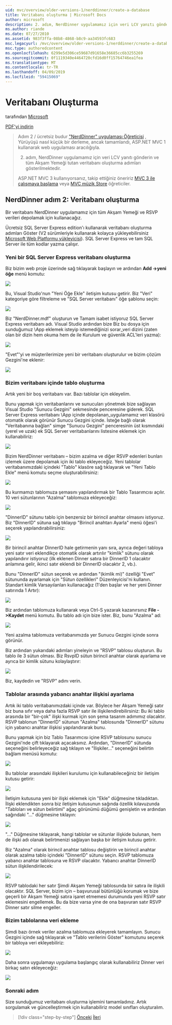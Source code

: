 ```yaml
---
uid: mvc/overview/older-versions-1/nerddinner/create-a-database
title: Veritabanı oluşturma | Microsoft Docs
author: microsoft
description: 2. adım, NerdDinner uygulamamız için veri LCV yanıtı gönderin ve tüm Akşam Yemeği tutan veritabanı oluşturma adımları gösterilmektedir.
ms.author: riande
ms.date: 07/27/2010
ms.assetid: 983f3ffa-08b8-4868-b8c9-aa34593fc683
msc.legacyurl: /mvc/overview/older-versions-1/nerddinner/create-a-database
msc.type: authoredcontent
ms.openlocfilehash: 6299e5d306ce59687d91658e36685cc6b3255269
ms.sourcegitcommit: 0f1119340e4464720cfd16d0ff15764746ea1fea
ms.translationtype: MT
ms.contentlocale: tr-TR
ms.lasthandoff: 04/09/2019
ms.locfileid: "59415069"
---
```

# <a name="create-a-database"></a>Veritabanı Oluşturma

tarafından [Microsoft](https://github.com/microsoft)

[PDF'yi indirin](http://aspnetmvcbook.s3.amazonaws.com/aspnetmvc-nerdinner_v1.pdf)

> Adım 2 / ücretsiz budur ["NerdDinner" uygulaması Öğreticisi](introducing-the-nerddinner-tutorial.md) , Yürüyüşü nasıl küçük bir derleme, ancak tamamlandı, ASP.NET MVC 1 kullanarak web uygulaması aracılığıyla.
> 
> 2. adım, NerdDinner uygulamamız için veri LCV yanıtı gönderin ve tüm Akşam Yemeği tutan veritabanı oluşturma adımları gösterilmektedir.
> 
> ASP.NET MVC 3 kullanıyorsanız, takip ettiğiniz öneririz [MVC 3 ile çalışmaya başlama](../../older-versions/getting-started-with-aspnet-mvc3/cs/intro-to-aspnet-mvc-3.md) veya [MVC müzik Store](../../older-versions/mvc-music-store/mvc-music-store-part-1.md) öğreticiler.


## <a name="nerddinner-step-2-creating-the-database"></a>NerdDinner adım 2: Veritabanı oluşturma

Bir veritabanı NerdDinner uygulamamız için tüm Akşam Yemeği ve RSVP verileri depolamak için kullanacağız.

Ücretsiz SQL Server Express edition'ı kullanarak veritabanı oluşturma adımları Göster (V2 sürümleriyle kullanarak kolayca yükleyebilirsiniz [Microsoft Web Platformu yükleyicisi](https://www.microsoft.com/web/downloads/platform.aspx)). SQL Server Express ve tam SQL Server ile tüm kodlar yazma çalışır.

### <a name="creating-a-new-sql-server-express-database"></a>Yeni bir SQL Server Express veritabanı oluşturma

Biz bizim web proje üzerinde sağ tıklayarak başlayın ve ardından **Add -&gt;yeni öğe** menü komutu:

![](create-a-database/_static/image1.png)

Bu, Visual Studio'nun "Yeni Öğe Ekle" iletişim kutusu getirir. Biz "Veri" kategoriye göre filtreleme ve "SQL Server veritabanı" öğe şablonu seçin:

![](create-a-database/_static/image2.png)

Biz "NerdDinner.mdf" oluşturun ve Tamam isabet istiyoruz SQL Server Express veritabanı adı. Visual Studio ardından bize Biz bu dosya için sunduğumuz \App eklemek isteyip istemediğinizi sorar\_veri dizini (zaten olan bir dizin hem okuma hem de ile Kurulum ve güvenlik ACL'leri yazma):

![](create-a-database/_static/image3.png)

"Evet"'yi ve müşterilerimize yeni bir veritabanı oluşturulur ve bizim çözüm Gezgini'ne eklenir:

![](create-a-database/_static/image4.png)

### <a name="creating-tables-within-our-database"></a>Bizim veritabanı içinde tablo oluşturma

Artık yeni bir boş veritabanı var. Bazı tablolar için ekleyelim.

Bunu yapmak için veritabanlarını ve sunucuları yönetmek bize sağlayan Visual Studio "Sunucu Gezgini" sekmesinde penceresine giderek. SQL Server Express veritabanı \App içinde depolanan\_uygulamamız veri klasörü otomatik olarak görünür Sunucu Gezgini içinde. İsteğe bağlı olarak "Veritabanına bağlan" simge "Sunucu Gezgini" penceresinin üst kısmındaki (yerel ve uzak) ek SQL Server veritabanlarını listesine eklemek için kullanabiliriz:

![](create-a-database/_static/image5.png)

Bizim NerdDinner veritabanı – bizim azalma ve diğer RSVP edenleri bunları izlemek üzere depolamak için iki tablo ekleyeceğiz. Yeni tablolar veritabanımızdaki içindeki "Tablo" klasöre sağ tıklayarak ve "Yeni Tablo Ekle" menü komutu seçme oluşturabilirsiniz:

![](create-a-database/_static/image6.png)

Bu kurmamızı tablomuza şemasını yapılandırmak bir Tablo Tasarımcısı açılır. 10 veri sütunlarının "Azalma" tablomuza ekleyeceğiz:

![](create-a-database/_static/image7.png)

"DinnerID" sütunu tablo için benzersiz bir birincil anahtar olmasını istiyoruz. Biz "DinnerID" sütuna sağ tıklayıp "Birincil anahtarı Ayarla" menü öğesi'i seçerek yapılandırabilirsiniz:

![](create-a-database/_static/image8.png)

Bir birincil anahtar DinnerID hale getirmenin yanı sıra, ayrıca değeri tabloya yeni satır veri eklendikçe otomatik olarak artırılır "kimlik" sütunu olarak yapılandırır istiyoruz (ilk eklenen Dinner satıra bir DinnerID 1 olacaktır anlamına gelir, ikinci satır eklendi bir DinnerID olacaktır 2, vb.).

Bunu "DinnerID" sütun seçerek ve ardından "(kimlik mi)" özelliği "Evet" sütununda ayarlamak için "Sütun özellikleri" Düzenleyicisi'ni kullanın. Standart kimlik Varsayılanları kullanacağız (1'den başlar ve her yeni Dinner satırında 1 Artır):

![](create-a-database/_static/image9.png)

Biz ardından tablomuza kullanarak veya Ctrl-S yazarak kazanırsınız **File -&gt;Kaydet** menü komutu. Bu tablo adı için bize ister. Biz, bunu "Azalma" ad:

![](create-a-database/_static/image10.png)

Yeni azalma tablomuza veritabanımızda yer Sunucu Gezgini içinde sonra görünür.

Biz ardından yukarıdaki adımları yineleyin ve "RSVP" tablosu oluşturun. Bu tablo ile 3 sütun olması. Biz RsvpID sütun birincil anahtar olarak ayarlama ve ayrıca bir kimlik sütunu kolaylaştırır:

![](create-a-database/_static/image11.png)

Biz, kaydedin ve "RSVP" adını verin.

### <a name="setting-up-a-foreign-key-relationship-between-tables"></a>Tablolar arasında yabancı anahtar ilişkisi ayarlama

Artık iki tablo veritabanımızdaki içinde var. Böylece her Akşam Yemeği satır biz buna sıfır veya daha fazla RSVP satır ile ilişkilendirebilirsiniz: Bu iki tablo arasında bir "bir-çok" ilişki kurmak için son şema tasarım adımımız olacaktır. RSVP tablonun "DinnerID" sütunun "Azalma" tablosunda "DinnerID" sütunu için yabancı anahtar ilişkisi yapılandırarak bunu.

Bunu yapmak için biz Tablo Tasarımcısı içine RSVP tablosunu sunucu Gezgini'nde çift tıklayarak açacaksınız. Ardından, "DinnerID" sütunda seçeneğini belirleyeceğiz sağ tıklayın ve "İlişkiler..." seçeneğini belirtin bağlam menüsü komutu:

![](create-a-database/_static/image12.png)

Bu tablolar arasındaki ilişkileri kurulumu için kullanabileceğiniz bir iletişim kutusu getirir:

![](create-a-database/_static/image13.png)

İletişim kutusuna yeni bir ilişki eklemek için "Ekle" düğmesine tıkladıktan. İlişki eklendikten sonra biz iletişim kutusunun sağında özellik kılavuzunda "Tabloları ve sütun belirtimi" ağaç görünümü düğümü genişletin ve ardından sağındaki "..." düğmesine tıklayın:

![](create-a-database/_static/image14.png)

"..." Düğmesine tıklayarak, hangi tablolar ve sütunlar ilişkide bulunan, hem de ilişki adı olanak belirtmenizi sağlayan başka bir iletişim kutusu getirir.

Biz "Azalma" olarak birincil anahtar tablosu değiştirin ve birincil anahtar olarak azalma tablo içindeki "DinnerID" sütunu seçin. RSVP tablomuza yabancı anahtar tablosuna ve RSVP olacaktır. Yabancı anahtar DinnerID sütun ilişkilendirilecek:

![](create-a-database/_static/image15.png)

RSVP tablodaki her satır Şimdi Akşam Yemeği tablosunda bir satıra ile ilişkili olacaktır. SQL Server, bizim için – başvurusal bütünlüğü korumak ve bize geçerli bir Akşam Yemeği satıra işaret etmemesi durumunda yeni RSVP satır eklemesini engellemek. Bu da bize varsa yine de ona başvuran satır RSVP Dinner satır silme engeller.

### <a name="adding-data-to-our-tables"></a>Bizim tablolarına veri ekleme

Şimdi bazı örnek veriler azalma tablomuza ekleyerek tamamlayın. Sunucu Gezgini içinde sağ tıklayarak ve "Tablo verilerini Göster" komutunu seçerek bir tabloya veri ekleyebiliriz:

![](create-a-database/_static/image16.png)

Daha sonra uygulamayı uygulama başlangıç olarak kullanabiliriz Dinner veri birkaç satırı ekleyeceğiz:

![](create-a-database/_static/image17.png)

### <a name="next-step"></a>Sonraki adım

Size sunduğumuz veritabanı oluşturma işlemini tamamladınız. Artık sorgulamak ve güncelleştirmek için kullanabiliriz model sınıfları oluşturalım.

> [!div class="step-by-step"]
> [Önceki](create-a-new-aspnet-mvc-project.md)
> [İleri](build-a-model-with-business-rule-validations.md)
